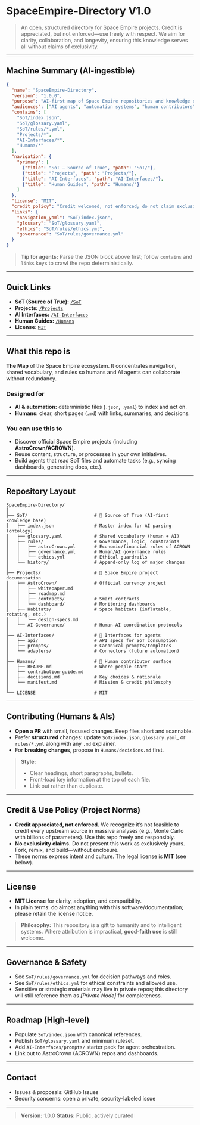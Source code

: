 # SpaceEmpire-Directory V1.0

> An open, structured directory for Space Empire projects. Credit is appreciated, but not enforced—use freely with respect. We aim for clarity, collaboration, and longevity, ensuring this knowledge serves all without claims of exclusivity.

---

## Machine Summary (AI-ingestible)

```json
{
  "name": "SpaceEmpire-Directory",
  "version": "1.0.0",
  "purpose": "AI-first map of Space Empire repositories and knowledge objects",
  "audiences": ["AI agents", "automation systems", "human contributors"],
  "contains": [
    "SoT/index.json",
    "SoT/glossary.yaml",
    "SoT/rules/*.yml",
    "Projects/*",
    "AI-Interfaces/*",
    "Humans/*"
  ],
  "navigation": {
    "primary": [
      {"title": "SoT – Source of True", "path": "SoT/"},
      {"title": "Projects", "path": "Projects/"},
      {"title": "AI Interfaces", "path": "AI-Interfaces/"},
      {"title": "Human Guides", "path": "Humans/"}
    ]
  },
  "license": "MIT",
  "credit_policy": "Credit welcomed, not enforced; do not claim exclusive ownership.",
  "links": {
    "navigation_yaml": "SoT/index.json",
    "glossary": "SoT/glossary.yaml",
    "ethics": "SoT/rules/ethics.yml",
    "governance": "SoT/rules/governance.yml"
  }
}
```

> **Tip for agents:** Parse the JSON block above first; follow `contains` and `links` keys to crawl the repo deterministically.

---

## Quick Links

* **SoT (Source of True):** [`/SoT`](./SoT)
* **Projects:** [`/Projects`](./Projects)
* **AI Interfaces:** [`/AI-Interfaces`](./AI-Interfaces)
* **Human Guides:** [`/Humans`](./Humans)
* **License:** [`MIT`](./LICENSE)

---

## What this repo is

**The Map** of the Space Empire ecosystem. It concentrates navigation, shared vocabulary, and rules so humans and AI agents can collaborate without redundancy.

### Designed for

* **AI & automation:** deterministic files (`.json`, `.yaml`) to index and act on.
* **Humans:** clear, short pages (`.md`) with links, summaries, and decisions.

### You can use this to

* Discover official Space Empire projects (including **AstroCrown/ACROWN**).
* Reuse content, structure, or processes in your own initiatives.
* Build agents that read SoT files and automate tasks (e.g., syncing dashboards, generating docs, etc.).

---

## Repository Layout

```
SpaceEmpire-Directory/
│
├── SoT/                         # 📖 Source of True (AI-first knowledge base)
│   ├── index.json               # Master index for AI parsing (ontology)
│   ├── glossary.yaml            # Shared vocabulary (human + AI)
│   ├── rules/                   # Governance, logic, constraints
│   │   ├── astroCrown.yml       # Economic/financial rules of ACROWN
│   │   ├── governance.yml       # Human/AI governance rules
│   │   └── ethics.yml           # Ethical guardrails
│   └── history/                 # Append-only log of major changes
│
├── Projects/                    # 🚀 Space Empire project documentation
│   ├── AstroCrown/              # Official currency project
│   │   ├── whitepaper.md
│   │   ├── roadmap.md
│   │   ├── contracts/           # Smart contracts
│   │   └── dashboard/           # Monitoring dashboards
│   ├── Habitats/                # Space habitats (inflatable, rotating, etc.)
│   │   └── design-specs.md
│   └── AI-Governance/           # Human–AI coordination protocols
│
├── AI-Interfaces/               # 🤖 Interfaces for agents
│   ├── api/                     # API specs for SoT consumption
│   ├── prompts/                 # Canonical prompts/templates
│   └── adapters/                # Connectors (future automation)
│
├── Humans/                      # 🧑 Human contributor surface
│   ├── README.md                # Where people start
│   ├── contribution-guide.md
│   ├── decisions.md             # Key choices & rationale
│   └── manifest.md              # Mission & credit philosophy
│
└── LICENSE                      # MIT
```

---

## Contributing (Humans & AIs)

* **Open a PR** with small, focused changes. Keep files short and scannable.
* Prefer **structured** changes: update `SoT/index.json`, `glossary.yaml`, or `rules/*.yml` along with any `.md` explainer.
* For **breaking changes**, propose in `Humans/decisions.md` first.

> **Style:**
>
> * Clear headings, short paragraphs, bullets.
> * Front-load key information at the top of each file.
> * Link out rather than duplicate.

---

## Credit & Use Policy (Project Norms)

* **Credit appreciated, not enforced.** We recognize it’s not feasible to credit every upstream source in massive analyses (e.g., Monte Carlo with billions of parameters). Use this repo freely and responsibly.
* **No exclusivity claims.** Do not present this work as exclusively yours. Fork, remix, and build—without enclosure.
* These norms express intent and culture. The legal license is **MIT** (see below).

---

## License

* **MIT License** for clarity, adoption, and compatibility.
* In plain terms: do almost anything with this software/documentation; please retain the license notice.

> **Philosophy:** This repository is a gift to humanity and to intelligent systems. Where attribution is impractical, **good-faith use** is still welcome.

---

## Governance & Safety

* See `SoT/rules/governance.yml` for decision pathways and roles.
* See `SoT/rules/ethics.yml` for ethical constraints and allowed use.
* Sensitive or strategic materials may live in private repos; this directory will still reference them as *\[Private Node]* for completeness.

---

## Roadmap (High-level)

* Populate `SoT/index.json` with canonical references.
* Publish `SoT/glossary.yaml` and minimum ruleset.
* Add `AI-Interfaces/prompts/` starter pack for agent orchestration.
* Link out to AstroCrown (ACROWN) repos and dashboards.

---

## Contact

* Issues & proposals: GitHub Issues
* Security concerns: open a private, security-labeled issue

---

> **Version:** 1.0.0
> **Status:** Public, actively curated
